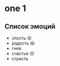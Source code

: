 # one 1
## Список эмоций
* злость :stuck_out_tongue_winking_eye:
* радость :smiley:
* гнев
* счастье :blush:
* страсть 




